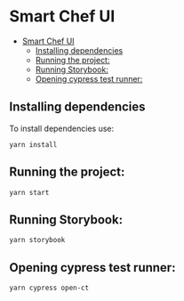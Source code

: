 # Smart Chef UI

- [Smart Chef UI](#smart-chef-ui)
  - [Installing dependencies](#installing-dependencies)
  - [Running the project:](#running-the-project)
  - [Running Storybook:](#running-storybook)
  - [Opening cypress test runner:](#opening-cypress-test-runner)

## Installing dependencies

To install dependencies use:

```
yarn install
```

## Running the project:

```
yarn start
```

## Running Storybook:

```
yarn storybook
```

## Opening cypress test runner:

```
yarn cypress open-ct
```

